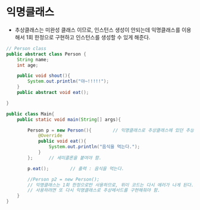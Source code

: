 # 익명클래스

* 추상클래스는 미완성 클래스 이므로, 인스턴스 생성이 안되는데
    익명클래스를 이용해서 1회 한정으로 구현하고 인스턴스를 생성할 수 있게 해준다.

```java
// Person class
public abstract class Person {
    String name;
    int age;

    public void shout(){
        System.out.println("야~!!!!!");
    }
    public abstract void eat();

}

```
```java
public class Main{
    public static void main(String[] args){

        Person p = new Person(){        // 익명클래스로 추상클래스에 있던 추상메서드를 정의해줌 -> 비로소 생성자 생성 가능
            @Override
            public void eat(){
                System.out.println("음식을 먹는다.");
            }
        };      // 세미콜론을 붙여야 함.

        p.eat();        // 출력 : 음식을 먹는다.

        //Person p2 = new Person();
        // 익명클래스는 1회 한정으로만 사용하므로, 위이 코드는 다시 에러가 나게 된다.
        // 사용하려면 또 다시 익명클래스로 추상메서드를 구현해줘야 함.
    }
}
```


